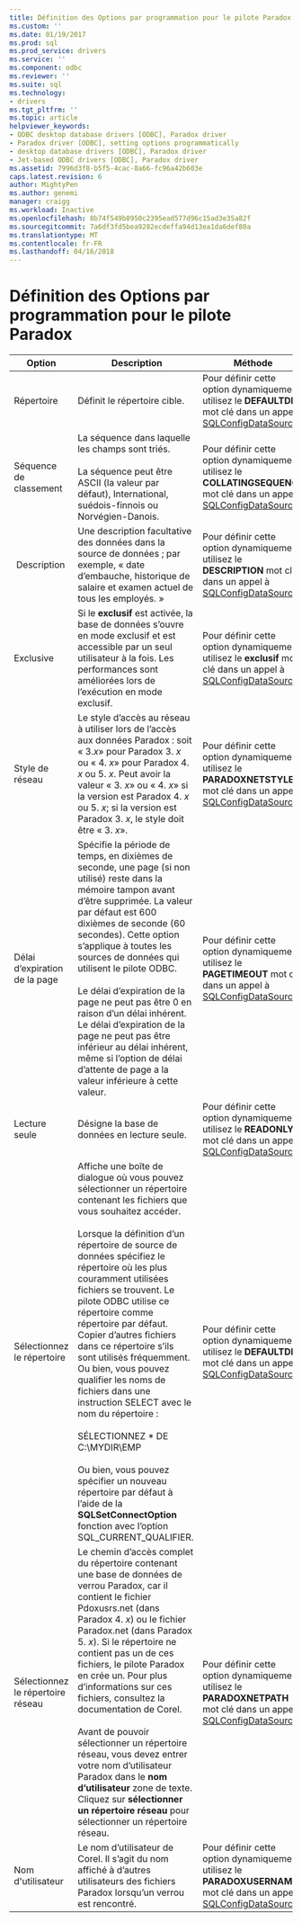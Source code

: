 ```yaml
---
title: Définition des Options par programmation pour le pilote Paradox | Documents Microsoft
ms.custom: ''
ms.date: 01/19/2017
ms.prod: sql
ms.prod_service: drivers
ms.service: ''
ms.component: odbc
ms.reviewer: ''
ms.suite: sql
ms.technology:
- drivers
ms.tgt_pltfrm: ''
ms.topic: article
helpviewer_keywords:
- ODBC desktop database drivers [ODBC], Paradox driver
- Paradox driver [ODBC], setting options programmatically
- desktop database drivers [ODBC], Paradox driver
- Jet-based ODBC drivers [ODBC], Paradox driver
ms.assetid: 7996d3f8-b5f5-4cac-8a66-fc96a42b603e
caps.latest.revision: 6
author: MightyPen
ms.author: genemi
manager: craigg
ms.workload: Inactive
ms.openlocfilehash: 8b74f549b8950c2395ead577d96c15ad3e35a82f
ms.sourcegitcommit: 7a6df3fd5bea9282ecdeffa94d13ea1da6def80a
ms.translationtype: MT
ms.contentlocale: fr-FR
ms.lasthandoff: 04/16/2018
---
```

# <a name="setting-options-programmatically-for-the-paradox-driver"></a>Définition des Options par programmation pour le pilote Paradox
|Option| Description|Méthode|  
|------------|-----------------|------------|  
|Répertoire|Définit le répertoire cible.|Pour définir cette option dynamiquement, utilisez le **DEFAULTDIR** mot clé dans un appel à [SQLConfigDataSource](../../odbc/microsoft/sqlconfigdatasource-paradox-driver.md).|  
|Séquence de classement|La séquence dans laquelle les champs sont triés.<br /><br /> La séquence peut être ASCII (la valeur par défaut), International, suédois-finnois ou Norvégien-Danois.|Pour définir cette option dynamiquement, utilisez le **COLLATINGSEQUENCE** mot clé dans un appel à [SQLConfigDataSource](../../odbc/microsoft/sqlconfigdatasource-paradox-driver.md).|  
| Description|Une description facultative des données dans la source de données ; par exemple, « date d’embauche, historique de salaire et examen actuel de tous les employés. »|Pour définir cette option dynamiquement, utilisez le **DESCRIPTION** mot clé dans un appel à [SQLConfigDataSource](../../odbc/microsoft/sqlconfigdatasource-paradox-driver.md).|  
|Exclusive|Si le **exclusif** est activée, la base de données s’ouvre en mode exclusif et est accessible par un seul utilisateur à la fois. Les performances sont améliorées lors de l’exécution en mode exclusif.|Pour définir cette option dynamiquement, utilisez le **exclusif** mot clé dans un appel à [SQLConfigDataSource](../../odbc/microsoft/sqlconfigdatasource-paradox-driver.md).|  
|Style de réseau|Le style d’accès au réseau à utiliser lors de l’accès aux données Paradox : soit « 3.*x*» pour Paradox 3. *x* ou « 4. *x*» pour Paradox 4. *x* ou 5. *x*. Peut avoir la valeur « 3. *x*» ou « 4. *x*» si la version est Paradox 4. *x* ou 5. *x*; si la version est Paradox 3. *x*, le style doit être « 3. *x*».|Pour définir cette option dynamiquement, utilisez le **PARADOXNETSTYLE** mot clé dans un appel à [SQLConfigDataSource](../../odbc/microsoft/sqlconfigdatasource-paradox-driver.md).|  
|Délai d’expiration de la page|Spécifie la période de temps, en dixièmes de seconde, une page (si non utilisé) reste dans la mémoire tampon avant d’être supprimée. La valeur par défaut est 600 dixièmes de seconde (60 secondes). Cette option s’applique à toutes les sources de données qui utilisent le pilote ODBC.<br /><br /> Le délai d’expiration de la page ne peut pas être 0 en raison d’un délai inhérent. Le délai d’expiration de la page ne peut pas être inférieur au délai inhérent, même si l’option de délai d’attente de page a la valeur inférieure à cette valeur.|Pour définir cette option dynamiquement, utilisez le **PAGETIMEOUT** mot clé dans un appel à [SQLConfigDataSource](../../odbc/microsoft/sqlconfigdatasource-paradox-driver.md).|  
|Lecture seule|Désigne la base de données en lecture seule.|Pour définir cette option dynamiquement, utilisez le **READONLY** mot clé dans un appel à [SQLConfigDataSource](../../odbc/microsoft/sqlconfigdatasource-paradox-driver.md).|  
|Sélectionnez le répertoire|Affiche une boîte de dialogue où vous pouvez sélectionner un répertoire contenant les fichiers que vous souhaitez accéder.<br /><br /> Lorsque la définition d’un répertoire de source de données spécifiez le répertoire où les plus couramment utilisées fichiers se trouvent. Le pilote ODBC utilise ce répertoire comme répertoire par défaut. Copier d’autres fichiers dans ce répertoire s’ils sont utilisés fréquemment. Ou bien, vous pouvez qualifier les noms de fichiers dans une instruction SELECT avec le nom du répertoire :<br /><br /> SÉLECTIONNEZ \* DE C:\MYDIR\EMP<br /><br /> Ou bien, vous pouvez spécifier un nouveau répertoire par défaut à l’aide de la **SQLSetConnectOption** fonction avec l’option SQL_CURRENT_QUALIFIER.|Pour définir cette option dynamiquement, utilisez le **DEFAULTDIR** mot clé dans un appel à [SQLConfigDataSource](../../odbc/microsoft/sqlconfigdatasource-paradox-driver.md).|  
|Sélectionnez le répertoire réseau|Le chemin d’accès complet du répertoire contenant une base de données de verrou Paradox, car il contient le fichier Pdoxusrs.net (dans Paradox 4. *x*) ou le fichier Paradox.net (dans Paradox 5. *x*). Si le répertoire ne contient pas un de ces fichiers, le pilote Paradox en crée un. Pour plus d’informations sur ces fichiers, consultez la documentation de Corel.<br /><br /> Avant de pouvoir sélectionner un répertoire réseau, vous devez entrer votre nom d’utilisateur Paradox dans le **nom d’utilisateur** zone de texte. Cliquez sur **sélectionner un répertoire réseau** pour sélectionner un répertoire réseau.|Pour définir cette option dynamiquement, utilisez le **PARADOXNETPATH** mot clé dans un appel à [SQLConfigDataSource](../../odbc/microsoft/sqlconfigdatasource-paradox-driver.md).|  
|Nom d'utilisateur|Le nom d’utilisateur de Corel. Il s’agit du nom affiché à d’autres utilisateurs des fichiers Paradox lorsqu’un verrou est rencontré.|Pour définir cette option dynamiquement, utilisez le **PARADOXUSERNAME** mot clé dans un appel à [SQLConfigDataSource](../../odbc/microsoft/sqlconfigdatasource-paradox-driver.md).|
